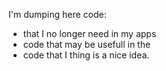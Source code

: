 I'm dumping here code:

* that I no longer need in my apps
* code that may be usefull in the
* code that I thing is a nice idea.
